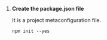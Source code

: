 1. **Create the package.json file**
	
	It is a project metaconfiguration file.

	```
	npm init --yes
	```	
